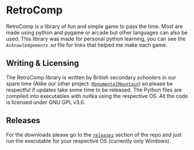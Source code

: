 # RetroComp
RetroComp is a library of fun and simple game to pass the time. Most are made using python and pygame or arcade but other languages can also be used. This library was made for personal python learning, you can see the *`Acknowledgements.md`* file for links that helped me make each game.

## Writing & Licensing
The RetroComp library is written by British secondary schoolers in our spare time (Alike our other project: [*`MonumentalMountain`*](https://github.com/JTech-Labs/MonumentalMountain)) so please be respectful if updates take some time to be released. The Python files are compiled into executables with nuitka using the respective OS. All the code is licensed under GNU GPL v3.0.

## Releases
For the downloads please go to the [*`releases`*](https://github.com/JTech-Labs/RetroComp/releases) section of the repo and just run the executable for your respective OS (currently only Windows).